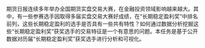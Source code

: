 期货日报连续多年举办全国期货实盘交易大赛，在金融投资领域影响越来越大。其中，有一些参赛选手因取得多届实盘交易大赛好成绩，在“长期稳定盈利奖”中排名前列，这些长期稳定盈利的选手是否具有一些共有特性？如何通过数据分析挖掘这些“长期稳定盈利奖”获奖选手的交易特征是一个有意思的问题。本任务是基于公开数据对历届“长期稳定盈利奖”获奖选手进行分析和可视化。

